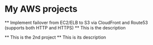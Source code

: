 # My AWS projects

** Implement failover from EC2/ELB to S3 via CloudFront and Route53 (supports both HTTP and HTTPS) **
This is the description

** This is the 2nd project **
This is its description
